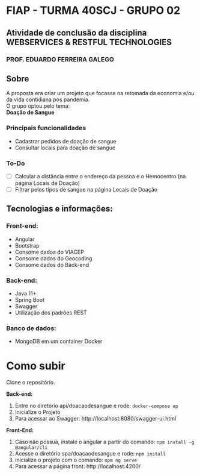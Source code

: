# FIAP - TURMA 40SCJ - GRUPO 02
## Atividade de conclusão da disciplina WEBSERVICES & RESTFUL TECHNOLOGIES
### PROF. EDUARDO FERREIRA GALEGO

## Sobre
A proposta era criar um projeto que focasse na retomada da economia e/ou da vida contidiana pós pandemia.  
O grupo optou pelo tema:  
**Doação de Sangue**   

### Principais funcionalidades
- Cadastrar pedidos de doação de sangue  
- Consultar locais para doação de sangue  

### To-Do
 * [ ] Calcular a distância entre o endereço da pessoa e o Hemocentro (na página Locais de Doação)
 * [ ] Filtrar pelos tipos de sangue na página Locais de Doação

## Tecnologias e informações:

### Front-end:
* Angular
* Bootstrap
* Consome dados do VIACEP
* Consome dados do Geocoding
* Consome dados do Back-end

### Back-end:
* Java 11+
* Spring Boot
* Swagger
* Utilização dos padrões REST

### Banco de dados:
* MongoDB em um container Docker

# Como subir
Clone o repositório.

**Back-end:**
1. Entre no diretório api/doacaodesangue e rode: `docker-compose up`
2. Inicialize o Projeto
3. Para acessar ao Swagger: http://localhost:8080/swagger-ui.html 

**Front-End:**
1. Caso não possua, instale o angular a partir do comando: `npm install -g @angular/cli`
2. Acesse o diretório spa/doacaodesangue e rode: `npm install`
3. inicialize o projeto com o comando: `npm ng serve`
4. Para acessar a página front: http://localhost:4200/
